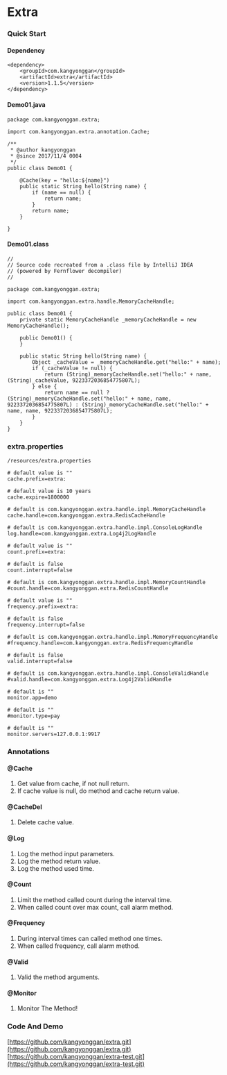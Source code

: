 # Extra

### Quick Start
#### Dependency
```
<dependency>
    <groupId>com.kangyonggan</groupId>
    <artifactId>extra</artifactId>
    <version>1.1.5</version>
</dependency>
```

#### Demo01.java
```
package com.kangyonggan.extra;

import com.kangyonggan.extra.annotation.Cache;

/**
 * @author kangyonggan
 * @since 2017/11/4 0004
 */
public class Demo01 {

    @Cache(key = "hello:${name}")
    public static String hello(String name) {
        if (name == null) {
            return name;
        }
        return name;
    }

}
```

#### Demo01.class
```
//
// Source code recreated from a .class file by IntelliJ IDEA
// (powered by Fernflower decompiler)
//

package com.kangyonggan.extra;

import com.kangyonggan.extra.handle.MemoryCacheHandle;

public class Demo01 {
    private static MemoryCacheHandle _memoryCacheHandle = new MemoryCacheHandle();

    public Demo01() {
    }

    public static String hello(String name) {
        Object _cacheValue = _memoryCacheHandle.get("hello:" + name);
        if (_cacheValue != null) {
            return (String)_memoryCacheHandle.set("hello:" + name, (String)_cacheValue, 9223372036854775807L);
        } else {
            return name == null ? (String)_memoryCacheHandle.set("hello:" + name, name, 9223372036854775807L) : (String)_memoryCacheHandle.set("hello:" + name, name, 9223372036854775807L);
        }
    }
} 
```

### extra.properties
`/resources/extra.properties`

```
# default value is ""
cache.prefix=extra:

# default value is 10 years
cache.expire=1800000

# default is com.kangyonggan.extra.handle.impl.MemoryCacheHandle
cache.handle=com.kangyonggan.extra.RedisCacheHandle

# default is com.kangyonggan.extra.handle.impl.ConsoleLogHandle
log.handle=com.kangyonggan.extra.Log4j2LogHandle

# default value is ""
count.prefix=extra:

# default is false
count.interrupt=false

# default is com.kangyonggan.extra.handle.impl.MemoryCountHandle
#count.handle=com.kangyonggan.extra.RedisCountHandle

# default value is ""
frequency.prefix=extra:

# default is false
frequency.interrupt=false

# default is com.kangyonggan.extra.handle.impl.MemoryFrequencyHandle
#frequency.handle=com.kangyonggan.extra.RedisFrequencyHandle

# default is false
valid.interrupt=false

# default is com.kangyonggan.extra.handle.impl.ConsoleValidHandle
#valid.handle=com.kangyonggan.extra.Log4j2ValidHandle

# default is ""
monitor.app=demo

# default is ""
#monitor.type=pay

# default is ""
monitor.servers=127.0.0.1:9917
```

### Annotations
#### @Cache
1. Get value from cache, if not null return.
2. If cache value is null, do method and cache return value.

#### @CacheDel
1. Delete cache value.

#### @Log
1. Log the method input parameters.
2. Log the method return value.
3. Log the method used time.

#### @Count
1. Limit the method called count during the interval time.
2. When called count over max count, call alarm method.

#### @Frequency
1. During interval times can called method one times.
2. When called frequency, call alarm method.

#### @Valid
1. Valid the method arguments.

#### @Monitor
1. Monitor The Method! 

### Code And Demo
[https://github.com/kangyonggan/extra.git](https://github.com/kangyonggan/extra.git)
[https://github.com/kangyonggan/extra-test.git](https://github.com/kangyonggan/extra-test.git)
